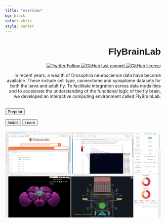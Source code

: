 ```yaml
---
title: "overview"
bg: black
color: white
style: center
---
```





<div class="row">
  <div class="col-md-4" markdown="1">

<!-- <img src="https://github.com/flybrainlab/flybrainlabweb/raw/gh-pages/img/flylablogo.png" width="100%" height="100%" alt="FlyBrainLab: Interactive Computing for the Fruit Fly Brain"> -->
<p align="right"><h1 style="text-align:right; font-family: 'IBM Plex Sans', sans-serif; font-size: 2.1em;">FlyBrainLab</h1></p>

<p align="right">
  <a href="https://twitter.com/flybrainobs">
        <img src="https://img.shields.io/twitter/follow/flybrainobs.svg?style=flat&label=Follow"
             alt="Twitter Follow">
    </a>
    <a href="https://github.com/neurokernel/neurokernel">
        <img src="https://img.shields.io/github/stars/neurokernel/neurokernel?style=flat"
             alt="GitHub last commit">
    </a>
    <a href="https://github.com/FlyBrainLab/FlyBrainLab">
        <img src="https://img.shields.io/github/license/FlyBrainLab/FlyBrainLab.svg"
             alt="GitHub license">
    </a>
</p>
<p align="right">
In recent years, a wealth of Drosophila neuroscience data have become available. These include cell type, connectome and synaptome datasets for both the larva and adult fly. To facilitate integration across data modalities and to accelerate the understanding of the functional logic of the fly brain, we developed an interactive computing environment called FlyBrainLab.<br> <br>

<a href="https://doi.org/10.1101/2020.06.23.168161"><button type="button" class="btn btn-outline-info">Preprint</button></a>

<a href="#details"><button type="button" class="btn btn-outline-success">Install</button></a>
<a href="#video"><button type="button" class="btn btn-outline-secondary">Learn</button></a>
<!-- <a href="https://flybrainlab.github.io/FBLClient/_build/site/" type="button" class="btn btn-outline-light">Documentation</a> -->
</p>


  </div>
  <div class="col-md-8" markdown="1">
  <!-- ![Alt Text](../img/folder/blah.jpg) -->
  <img class="center-block" src="img/neuromynerva_example.png" id="splash1">
  </div>
</div>

<br>



<!-- <div class="row">
  <div class="col-md-8" markdown="1">

<img class="center-block" src="img/ex2.png">
  </div>
  <div class="col-md-4" markdown="1">
  <br>
  <h3 style="text-align:left">Features </h3>
  <p align="left">
FlyBrainLab centralizes a number of features crucial to the circuit discovery and modeling workflows:
</p>

  <ul style="text-align:left">
    <li>Query and visualization of neural data simultaneously via morphology and circuit diagrams,</li>
    <li>Access to local filesystem and executable notebooks with data structures syncronized with the interface,</li>
    <li>Capability to execute circuits using a fast, multi-GPU-enabled execution environment for spiking neural networks.</li>
    </ul>
  </div>
</div> -->

<script>
window.onload = function() {
  function createSplash() {
    return [
      {
        src: document.getElementById("splash1").src,
        editable: false,
        text: "All visualized data is accessible through a Python kernel, and a number of utility functions are provided for data analysis and program execution.",
        shapes: [{
          type: "rect",
          geometry: {
            height: 0.47,
            width: 0.40,
            x: 0.42,
            y: 0.02
          }
        }]
      }, {
        src: document.getElementById("splash1").src,
        editable: false,
        text: "NeuroNLP Window allows for the visualization of neuron and synapse morphologies.",
        shapes: [{
          type: "rect",
          geometry: {
            height: 0.47,
            width: 0.40,
            x: 0.02,
            y: 0.52
          }
        }]
      }, {
        src: document.getElementById("splash1").src,
        editable: false,
        text: "NeuroNLP Search allows for the use of natural language queries to query Drosophila neural circuits.",
        shapes: [{
          type: "rect",
          geometry: {
            height: 0.47,
            width: 0.40,
            x: 0.02,
            y: 0.02
          }
        }]
      }, {
        src: document.getElementById("splash1").src,
        editable: false,
        text: "NeuroGFX Window enables interactive visualization of 3D diagrams of neural circuits.",
        shapes: [{
          type: "rect",
          geometry: {
            height: 0.47,
            width: 0.40,
            x: 0.42,
            y: 0.52
          }
        }]
      }, {
        src: document.getElementById("splash1").src,
        editable: false,
        text: "Info panel gives access to synaptic partners and neurotransmitter data.",
        shapes: [{
          type: "rect",
          geometry: {
            height: 0.97,
            width: 0.15,
            x: 0.83,
            y: 0.02
          }
        }]
      }
    ];
  }
  anno.makeAnnotatable(document.getElementById('splash1'));
  var annotations = createSplash();
  for (var i=0; i<annotations.length; i++) {
    anno.addAnnotation(annotations[i]); }
};
</script>

